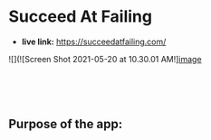 # Succeed At Failing

* **live link:**
https://succeedatfailing.com/

![](![Screen Shot 2021-05-20 at 10.30.01 AM!][image](https://user-images.githubusercontent.com/70443586/118997639-d19d3900-b956-11eb-808f-8ced7df36098.png)

<br /> <br /><br />
## Purpose of the app: 
